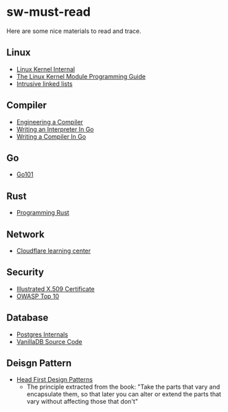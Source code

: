 # sw-must-read
Here are some nice materials to read and trace.

## Linux
- [Linux Kernel Internal](http://wiki.csie.ncku.edu.tw/linux/schedule)
- [The Linux Kernel Module Programming Guide](https://sysprog21.github.io/lkmpg/)
- [Intrusive linked lists](https://www.data-structures-in-practice.com/intrusive-linked-lists/)

## Compiler
- [Engineering a Compiler](http://www.r-5.org/files/books/computers/compilers/writing/Keith_Cooper_Linda_Torczon-Engineering_a_Compiler-EN.pdf)
- [Writing an Interpreter In Go](https://interpreterbook.com/)
- [Writing a Compiler In Go](https://compilerbook.com/)

## Go
- [Go101](https://go101.org/)

## Rust
- [Programming Rust](https://www.oreilly.com/library/view/programming-rust-2nd/9781492052586/)

## Network
- [Cloudflare learning center](https://www.cloudflare.com/learning/)

## Security
- [Illustrated X.509 Certificate](https://darutk.medium.com/illustrated-x-509-certificate-84aece2c5c2e)
- [OWASP Top 10](https://owasp.org/API-Security/)

## Database
- [Postgres Internals](https://www.postgresql.org/docs/current/internals.html)
- [VanillaDB Source Code](https://github.com/vanilladb)

## Deisgn Pattern
- [Head First Design Patterns](https://www.google.com/search?q=head+first+design+patterns%252C+2nd+edition)
  - The principle extracted from the book: "Take the parts that vary and encapsulate them, so that later you can alter or extend the parts that vary without affecting those that don't"
